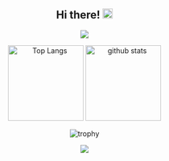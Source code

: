 <div align="center">  
  <br />  <br />
  
  <h2>Hi there! <img src="https://media.giphy.com/media/hvRJCLFzcasrR4ia7z/giphy.gif" width="20px" /></h2>  
  
  
  [![](https://github-readme-streak-stats.herokuapp.com/?user=NaokiKameyama&theme=dark)](https://github-readme-streak-stats.herokuapp.com/?user=NaokiKameyama&theme=dark)
  
<p> 
  <img alt="Top Langs" height="150px" src="https://github-readme-stats.vercel.app/api/top-langs/?username=NaokiKameyama&layout=compact&show_icons=true&theme=onedark" />
  <img alt="github stats" height="150px" src="https://github-readme-stats.vercel.app/api?username=NaokiKameyama&theme=onedark&show_icons=ture" />
</p>

![trophy](https://github-profile-trophy.vercel.app/?username=NaokiKameyama&theme=onedark&column=7)
  
[![](https://activity-graph.herokuapp.com/graph?username=NaokiKameyama&theme=github)](https://activity-graph.herokuapp.com/graph?username=NaokiKameyama&theme=github)
  
  
</div>

<!--
**NaokiKameyama/NaokiKameyama** is a ✨ _special_ ✨ repository because its `README.md` (this file) appears on your GitHub profile.

Here are some ideas to get you started:

- 🔭 I’m currently working on ...
- 🌱 I’m currently learning ...
- 👯 I’m looking to collaborate on ...
- 🤔 I’m looking for help with ...
- 💬 Ask me about ...
- 📫 How to reach me: ...
- 😄 Pronouns: ...
- ⚡ Fun fact: ...
-->


<!-- ![Metrics](https://metrics.lecoq.io/yutkat) -->
<!-- ![Metrics](https://github.com/NaokiKameyama/NaokiKameyama/blob/main/github-metrics.svg) -->

<!-- <p align="left"> 
  <img alt="Top Langs" height="150px" src="https://github-readme-stats.vercel.app/api/top-langs/?username=NaokiKameyama&layout=compact&count_private=true&show_icons=true&show_icons=true&theme=onedark" />
  <img alt="github stats" height="150px" src="https://github-readme-stats.vercel.app/api?username=NaokiKameyama&count_private=true&show_icons=true&show_icons=true&theme=onedark" />
</p>
 -->
 
<!-- [![trophy](https://github-profile-trophy.vercel.app/?username=NaokiKameyama&theme=gruvbox)](https://github.com/ryo-ma/github-profile-trophy)
[![](https://raw.githubusercontent.com/NaokiKameyama/NaokiKameyama/master/profile-summary-card-output/dracula/0-profile-details.svg)](https://github.com/vn7n24fzkq/github-profile-summary-cards)
[![](https://raw.githubusercontent.com/NaokiKameyama/NaokiKameyama/master/profile-summary-card-output/dracula/1-repos-per-language.svg)](https://github.com/vn7n24fzkq/github-profile-summary-cards)
[![](https://raw.githubusercontent.com/yutkat/NaokiKameyama/master/profile-summary-card-output/dracula/2-most-commit-language.svg)](https://github.com/vn7n24fzkq/github-profile-summary-cards) -->


